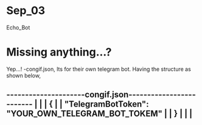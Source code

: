 # Sep_03
Echo_Bot

# Missing anything...?

Yep...! 
-congif.json, Its for their own telegram bot. Having the structure as shown below,

---------------------congif.json-------------------------
|                                                       |
|  {                                                    |
|    "TelegramBotToken": "YOUR_OWN_TELEGRAM_BOT_TOKEM"  |
|  }                                                    |
|                                                       |
---------------------------------------------------------
